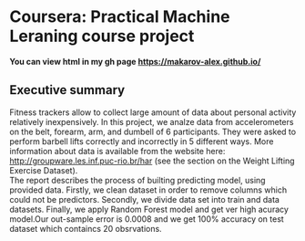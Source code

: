# Coursera: Practical Machine Leraning course project

**You can view html in my gh page https://makarov-alex.github.io/**

## Executive summary
Fitness trackers allow to collect large amount of data about personal activity relatively inexpensively. In this project, we analze data from accelerometers on the belt, forearm, arm, and dumbell of 6 participants. They were asked to perform barbell lifts correctly and incorrectly in 5 different ways. More information about data is available from the website here: http://groupware.les.inf.puc-rio.br/har (see the section on the Weight Lifting Exercise Dataset).  
The report describes the process of builting predicting model, using provided data. Firstly, we clean dataset in order to remove columns which could not be predictors. Secondly, we divide data set into train and data datasets. Finally, we apply Random Forest model and get ver high acuracy model.Our out-sample error is 0.0008 and we get 100% accuracy on test dataset which containcs 20 obsrvations.

